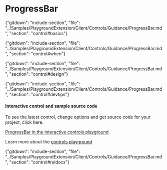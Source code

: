 ﻿# ProgressBar

{"gitdown": "include-section", "file": "../Samples/PlaygroundExtension/Client/Controls/Guidance/ProgressBar.md", "section": "control#basics"}

<!-- TODO get an IMAGE to embed here -->

<!-- TODO get an SAMPLE CODE to embed here -->

{"gitdown": "include-section", "file": "../Samples/PlaygroundExtension/Client/Controls/Guidance/ProgressBar.md", "section": "control#when"}

{"gitdown": "include-section", "file": "../Samples/PlaygroundExtension/Client/Controls/Guidance/ProgressBar.md", "section": "control#design"}

{"gitdown": "include-section", "file": "../Samples/PlaygroundExtension/Client/Controls/Guidance/ProgressBar.md", "section": "control#devtips"}

#### Interactive control and sample source code
To see the latest control, change options and get source code for your project, click here.

<a href="https://ms.portal.azure.com/?Microsoft_Azure_Playground=true#blade/Microsoft_Azure_Playground/ControlsIndexBlade/ProgressBar_create_Playground" target="_blank">ProgressBar in the interactive controls playground</a>

Learn more about the [controls playground](./top-extensions-controls-playground.md)

{"gitdown": "include-section", "file": "../Samples/PlaygroundExtension/Client/Controls/Guidance/ProgressBar.md", "section": "control#reldocs"}
